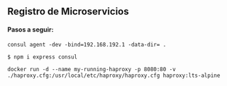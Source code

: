 ## Registro de Microservicios

#### Pasos a seguir:

```
consul agent -dev -bind=192.168.192.1 -data-dir= .
```
```
$ npm i express consul 
```

```
docker run -d --name my-running-haproxy -p 8080:80 -v ./haproxy.cfg:/usr/local/etc/haproxy/haproxy.cfg haproxy:lts-alpine
```
